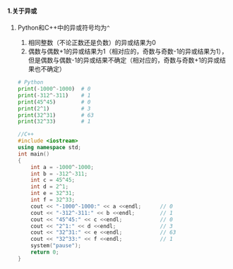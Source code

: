 #### 1.关于异或

1. Python和C++中的异或符号均为`^`

   1. 相同整数（不论正数还是负数）的异或结果为0
   2. 偶数与偶数+1的异或结果为1（相对应的，奇数与奇数-1的异或结果为1），但是偶数与偶数-1的异或结果不确定（相对应的，奇数与奇数+1的异或结果也不确定）

   ```python
   # Python
   print(-1000^-1000)  # 0
   print(-312^-311)    # 1
   print(45^45)        # 0
   print(2^1)          # 3
   print(32^31)        # 63
   print(32^33)        # 1
   ```

   ```C++
   //C++
   #include <iostream>
   using namespace std;
   int main()
   {
       int a = -1000^-1000;
       int b = -312^-311;
       int c = 45^45;
       int d = 2^1;
       int e = 32^31;
       int f = 32^33;
       cout << "-1000^-1000:" << a <<endl;      // 0
       cout << "-312^-311:" << b <<endl;        // 1
       cout << "45^45:" << c <<endl;            // 0
       cout << "2^1:" << d <<endl;              // 3
       cout << "32^31:" << e <<endl;            // 63
       cout << "32^33:" << f <<endl;            // 1
       system("pause");
       return 0;
   }
   ```

   



